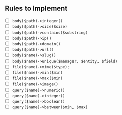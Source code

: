 ## Rules to Implement

- [ ] `body($path)->integer()`
- [ ] `body($path)->size($size)`
- [ ] `body($path)->contains($substring)`
- [ ] `body($path)->ip()`
- [ ] `body($path)->domain()`
- [ ] `body($path)->url()`
- [ ] `body($name)->slug()`
- [ ] `body($name)->unique($manager, $entity, $field)`
- [ ] `file($name)->mime($type);`
- [ ] `file($name)->min($min)`
- [ ] `file($name)->max($min)`
- [ ] `file($name)->image()`
- [ ] `query($name)->numeric()`
- [ ] `query($name)->integer()`
- [ ] `query($name)->boolean()`
- [ ] `query($name)->between($min, $max)`